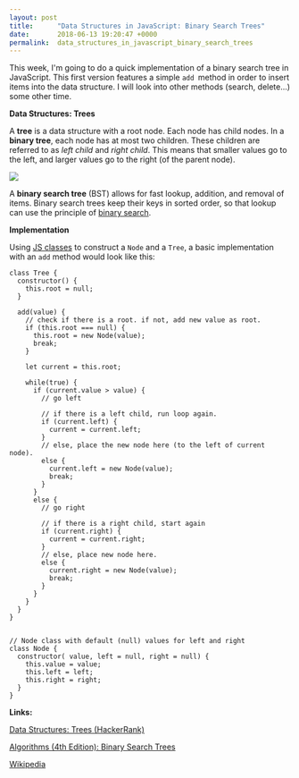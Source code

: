 ```yaml
---
layout: post
title:      "Data Structures in JavaScript: Binary Search Trees"
date:       2018-06-13 19:20:47 +0000
permalink:  data_structures_in_javascript_binary_search_trees
---
```



This week, I'm going to do a quick implementation of a binary search tree in JavaScript. This first version features a simple `add `method in order to insert items into the data structure. I will look into other methods (search, delete...) some other time.

**Data Structures: Trees**

A **tree** is a data structure with a root node. Each node has child nodes. In a  **binary tree**, each node has at most two children. These children are referred to as *left child* and *right child*. This means that smaller values go to the left, and larger values go to the right (of the parent node).

![](https://upload.wikimedia.org/wikipedia/commons/d/da/Binary_search_tree.svg)

A **binary search tree** (BST) allows for fast lookup, addition, and removal of items. Binary search trees keep their keys in sorted order, so that lookup can use the principle of [binary search](http://electricsauna.net/binary_search). 

**Implementation**

Using [JS classes](https://developer.mozilla.org/en-US/docs/Web/JavaScript/Reference/Classes) to construct a `Node` and a `Tree`, a basic implementation with an `add` method would look like this:

```
class Tree {
  constructor() {
    this.root = null;
  }

  add(value) {
    // check if there is a root. if not, add new value as root.
    if (this.root === null) {
      this.root = new Node(value);
      break;
    }
    
    let current = this.root;
    
    while(true) {
      if (current.value > value) {
        // go left

        // if there is a left child, run loop again.
        if (current.left) {
          current = current.left;
        }
        // else, place the new node here (to the left of current node).
        else {
          current.left = new Node(value);
          break;
        }
      }
      else {
        // go right

        // if there is a right child, start again
        if (current.right) {
          current = current.right;
        }
        // else, place new node here.
        else {
          current.right = new Node(value);
          break; 
        }
      }
    }
  }
}


// Node class with default (null) values for left and right
class Node {
  constructor( value, left = null, right = null) {
    this.value = value;
    this.left = left;
    this.right = right;
  }
}
```

**Links:**

[Data Structures: Trees (HackerRank)](https://www.youtube.com/watch?v=oSWTXtMglKE)

[Algorithms (4th Edition): Binary Search Trees](https://algs4.cs.princeton.edu/32bst/)

[Wikipedia](https://en.wikipedia.org/wiki/Binary_search_tree)








